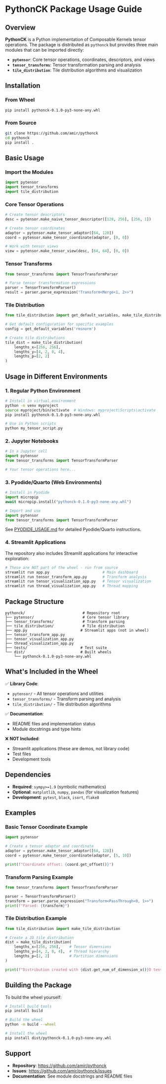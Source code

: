 # PythonCK Package Usage Guide

## Overview

**PythonCK** is a Python implementation of Composable Kernels tensor operations. The package is distributed as `pythonck` but provides three main modules that can be imported directly:

- **`pytensor`**: Core tensor operations, coordinates, descriptors, and views
- **`tensor_transforms`**: Tensor transformation parsing and analysis  
- **`tile_distribution`**: Tile distribution algorithms and visualization

## Installation

### From Wheel

```bash
pip install pythonck-0.1.0-py3-none-any.whl
```

### From Source

```bash
git clone https://github.com/amir/pythonck
cd pythonck
pip install .
```

## Basic Usage

### Import the Modules

```python
import pytensor
import tensor_transforms
import tile_distribution
```

### Core Tensor Operations

```python
# Create tensor descriptors
desc = pytensor.make_naive_tensor_descriptor([128, 256], [256, 1])

# Create tensor coordinates  
adaptor = pytensor.make_tensor_adaptor([64, 128])
coord = pytensor.make_tensor_coordinate(adaptor, [0, 0])

# Work with tensor views
view = pytensor.make_tensor_view(desc, [64, 64], [0, 0])
```

### Tensor Transforms

```python
from tensor_transforms import TensorTransformParser

# Parse tensor transformation expressions
parser = TensorTransformParser()
result = parser.parse_expression("Transform<Merge<1, 2>>")
```

### Tile Distribution

```python
from tile_distribution import get_default_variables, make_tile_distribution

# Get default configuration for specific examples
config = get_default_variables('rmsnorm')

# Create tile distributions
tile_dist = make_tile_distribution(
    lengths_x=[256, 256],
    lengths_y=[4, 2, 8, 4], 
    lengths_p=[2, 2]
)
```

## Usage in Different Environments

### 1. Regular Python Environment

```bash
# Install in virtual environment
python -m venv myproject
source myproject/bin/activate  # Windows: myproject\Scripts\activate
pip install pythonck-0.1.0-py3-none-any.whl

# Use in Python scripts
python my_tensor_script.py
```

### 2. Jupyter Notebooks

```python
# In a Jupyter cell
import pytensor
from tensor_transforms import TensorTransformParser

# Your tensor operations here...
```

### 3. Pyodide/Quarto (Web Environments)

```python
# Install in Pyodide
import micropip
await micropip.install("pythonck-0.1.0-py3-none-any.whl")

# Import and use
import pytensor
from tensor_transforms import TensorTransformParser
```

See [PYODIDE_USAGE.md](PYODIDE_USAGE.md) for detailed Pyodide/Quarto instructions.

### 4. Streamlit Applications

The repository also includes Streamlit applications for interactive exploration:

```bash
# These are NOT part of the wheel - run from source
streamlit run app.py                        # Main dashboard
streamlit run tensor_transform_app.py       # Transform analysis
streamlit run tensor_visualization_app.py   # Tensor visualization
streamlit run thread_visualization_app.py   # Thread mapping
```

## Package Structure

```
pythonck/                          # Repository root
├── pytensor/                      # Core tensor library
├── tensor_transforms/             # Transform parsing
├── tile_distribution/             # Tile distribution
├── app.py                        # Streamlit apps (not in wheel)
├── tensor_transform_app.py       
├── tensor_visualization_app.py    
├── thread_visualization_app.py    
├── tests/                        # Test suite
└── dist/                         # Built wheels
    └── pythonck-0.1.0-py3-none-any.whl
```

## What's Included in the Wheel

✅ **Library Code**:
- `pytensor/` - All tensor operations and utilities
- `tensor_transforms/` - Transform parsing and analysis
- `tile_distribution/` - Tile distribution algorithms

✅ **Documentation**:
- README files and implementation status
- Module docstrings and type hints

❌ **NOT Included**:
- Streamlit applications (these are demos, not library code)
- Test files
- Development tools

## Dependencies

- **Required**: `sympy>=1.9` (symbolic mathematics)
- **Optional**: `matplotlib`, `numpy`, `pandas` (for visualization features)
- **Development**: `pytest`, `black`, `isort`, `flake8`

## Examples

### Basic Tensor Coordinate Example

```python
import pytensor

# Create a tensor adaptor and coordinate
adaptor = pytensor.make_tensor_adaptor([64, 128]) 
coord = pytensor.make_tensor_coordinate(adaptor, [5, 10])

print(f"Coordinate offset: {coord.get_offset()}")
```

### Transform Parsing Example

```python
from tensor_transforms import TensorTransformParser

parser = TensorTransformParser()
transform = parser.parse_expression("Transform<PassThrough<0, 1>>")
print(f"Parsed: {transform}")
```

### Tile Distribution Example  

```python
from tile_distribution import make_tile_distribution

# Create a 2D tile distribution
dist = make_tile_distribution(
    lengths_x=[256, 256],    # Tensor dimensions
    lengths_y=[4, 2, 8, 4],  # Thread hierarchy  
    lengths_p=[2, 2]         # Partition dimensions
)

print(f"Distribution created with {dist.get_num_of_dimension_x()}D tensor")
```

## Building the Package

To build the wheel yourself:

```bash
# Install build tools
pip install build

# Build the wheel
python -m build --wheel

# Install the wheel
pip install dist/pythonck-0.1.0-py3-none-any.whl
```

## Support

- **Repository**: https://github.com/amir/pythonck
- **Issues**: https://github.com/amir/pythonck/issues
- **Documentation**: See module docstrings and README files 